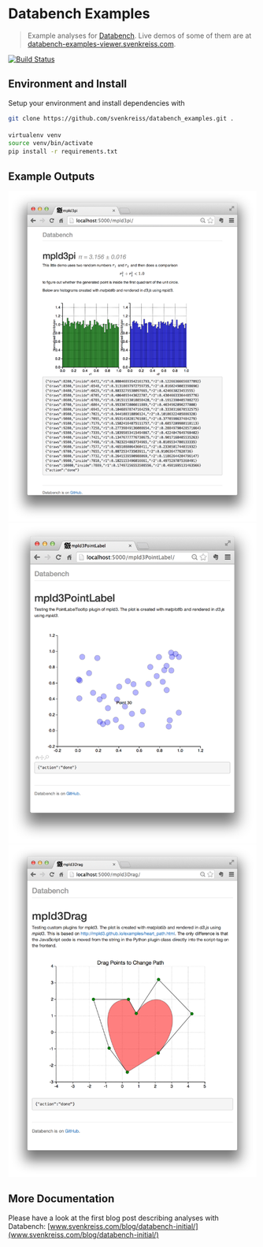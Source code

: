# Databench Examples

> Example analyses for [Databench](https://github.com/svenkreiss/databench). Live demos of some of them are at [databench-examples-viewer.svenkreiss.com](http://databench-examples-viewer.svenkreiss.com).

[![Build Status](https://travis-ci.org/svenkreiss/databench_examples.png?branch=master)](https://travis-ci.org/svenkreiss/databench_examples)


## Environment and Install

Setup your environment and install dependencies with

```bash
git clone https://github.com/svenkreiss/databench_examples.git .

virtualenv venv
source venv/bin/activate
pip install -r requirements.txt
```


## Example Outputs

![mpld3pi](doc/images/mpld3pi_demo.png)
![mpld3pi](doc/images/mpld3_PointLabel.png)
![mpld3pi](doc/images/mpld3_heart_path.png)


## More Documentation

Please have a look at the first blog post describing analyses with Databench: [www.svenkreiss.com/blog/databench-initial/](www.svenkreiss.com/blog/databench-initial/)
